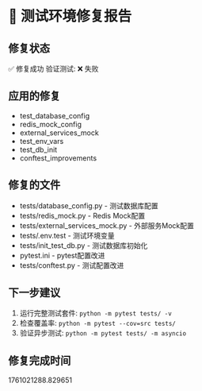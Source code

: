 
# 🔧 测试环境修复报告

## 修复状态
✅ 修复成功
验证测试: ❌ 失败

## 应用的修复
- test_database_config
- redis_mock_config
- external_services_mock
- test_env_vars
- test_db_init
- conftest_improvements

## 修复的文件
- tests/database_config.py - 测试数据库配置
- tests/redis_mock.py - Redis Mock配置
- tests/external_services_mock.py - 外部服务Mock配置
- tests/.env.test - 测试环境变量
- tests/init_test_db.py - 测试数据库初始化
- pytest.ini - pytest配置改进
- tests/conftest.py - 测试配置改进

## 下一步建议
1. 运行完整测试套件: `python -m pytest tests/ -v`
2. 检查覆盖率: `python -m pytest --cov=src tests/`
3. 验证异步测试: `python -m pytest tests/ -m asyncio`

## 修复完成时间
1761021288.829651
